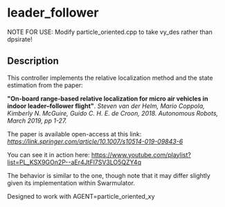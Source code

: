 # leader_follower
NOTE FOR USE: Modify particle_oriented.cpp to take vy_des rather than dpsirate!

## Description
This controller implements the relative localization method and the state estimation from the paper:

**"On-board range-based relative localization for micro air vehicles in indoor leader–follower flight"**.
*Steven van der Helm, Mario Coppola, Kimberly N. McGuire, Guido C. H. E. de Croon, 2018. 
Autonomous Robots, March 2019, pp 1-27.*

The paper is available open-access at this link: *https://link.springer.com/article/10.1007/s10514-019-09843-6*

You can see it in action here: https://www.youtube.com/playlist?list=PL_KSX9GOn2P--aEr4JtFl7SV3LO5QZY4q

The behavior is similar to the one, though note that it may differ slightly given its implementation within Swarmulator.

Designed to work with AGENT=particle_oriented_xy